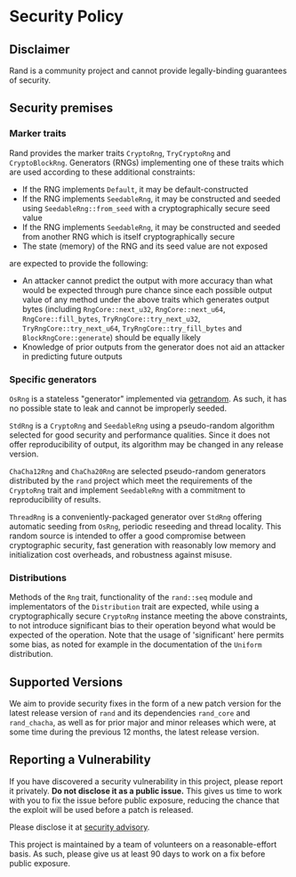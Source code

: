 # Security Policy

## Disclaimer

Rand is a community project and cannot provide legally-binding guarantees of
security.

## Security premises

### Marker traits

Rand provides the marker traits `CryptoRng`, `TryCryptoRng` and
`CryptoBlockRng`. Generators (RNGs) implementing one of these traits which are
used according to these additional constraints:

-   If the RNG implements `Default`, it may be default-constructed
-   If the RNG implements `SeedableRng`, it may be constructed and seeded using
    `SeedableRng::from_seed` with a cryptographically secure seed value
-   If the RNG implements `SeedableRng`, it may be constructed and seeded from
    another RNG which is itself cryptographically secure
-   The state (memory) of the RNG and its seed value are not exposed

are expected to provide the following:

-   An attacker cannot predict the output with more accuracy than what would be
    expected through pure chance since each possible output value of any method
    under the above traits which generates output bytes (including
    `RngCore::next_u32`, `RngCore::next_u64`, `RngCore::fill_bytes`,
    `TryRngCore::try_next_u32`, `TryRngCore::try_next_u64`,
    `TryRngCore::try_fill_bytes` and `BlockRngCore::generate`) should be equally
    likely
-   Knowledge of prior outputs from the generator does not aid an attacker in
    predicting future outputs

### Specific generators

`OsRng` is a stateless "generator" implemented via [getrandom]. As such, it has
no possible state to leak and cannot be improperly seeded.

`StdRng` is a `CryptoRng` and `SeedableRng` using a pseudo-random algorithm
selected for good security and performance qualities. Since it does not offer
reproducibility of output, its algorithm may be changed in any release version.

`ChaCha12Rng` and `ChaCha20Rng` are selected pseudo-random generators
distributed by the `rand` project which meet the requirements of the `CryptoRng`
trait and implement `SeedableRng` with a commitment to reproducibility of
results.

`ThreadRng` is a conveniently-packaged generator over `StdRng` offering
automatic seeding from `OsRng`, periodic reseeding and thread locality.
This random source is intended to offer a good compromise between cryptographic
security, fast generation with reasonably low memory and initialization cost
overheads, and robustness against misuse.

[getrandom]: https://crates.io/crates/getrandom

### Distributions

Methods of the `Rng` trait, functionality of the `rand::seq` module and
implementators of the `Distribution` trait are expected, while using a
cryptographically secure `CryptoRng` instance meeting the above constraints,
to not introduce significant bias to their operation beyond what would be
expected of the operation. Note that the usage of 'significant' here permits
some bias, as noted for example in the documentation of the `Uniform`
distribution.

## Supported Versions

We aim to provide security fixes in the form of a new patch version for the
latest release version of `rand` and its dependencies `rand_core` and
`rand_chacha`, as well as for prior major and minor releases which were, at some
time during the previous 12 months, the latest release version.

## Reporting a Vulnerability

If you have discovered a security vulnerability in this project, please report it privately. **Do not disclose it as a public issue.** This gives us time to work with you to fix the issue before public exposure, reducing the chance that the exploit will be used before a patch is released.

Please disclose it at [security advisory](https://github.com/rust-random/rand/security/advisories/new).

This project is maintained by a team of volunteers on a reasonable-effort basis. As such, please give us at least 90 days to work on a fix before public exposure.
